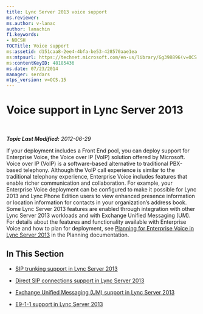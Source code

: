 ```yaml
---
title: Lync Server 2013 voice support
ms.reviewer: 
ms.author: v-lanac
author: lanachin
f1.keywords:
- NOCSH
TOCTitle: Voice support
ms:assetid: d151caa8-2ee4-4bfa-be53-428570aae1ea
ms:mtpsurl: https://technet.microsoft.com/en-us/library/Gg398896(v=OCS.15)
ms:contentKeyID: 48185436
ms.date: 07/23/2014
manager: serdars
mtps_version: v=OCS.15
---
```


<div data-xmlns="http://www.w3.org/1999/xhtml">

<div class="topic" data-xmlns="http://www.w3.org/1999/xhtml" data-msxsl="urn:schemas-microsoft-com:xslt" data-cs="https://msdn.microsoft.com/">

<div data-asp="https://msdn2.microsoft.com/asp">

# Voice support in Lync Server 2013

</div>

<div id="mainSection">

<div id="mainBody">

<span> </span>

_**Topic Last Modified:** 2012-06-29_

If your deployment includes a Front End pool, you can deploy support for Enterprise Voice, the Voice over IP (VoIP) solution offered by Microsoft. Voice over IP (VoIP) is a software-based alternative to traditional PBX-based telephony. Although the VoIP call experience is similar to the traditional telephony experience, Enterprise Voice includes features that enable richer communication and collaboration. For example, your Enterprise Voice deployment can be configured to make it possible for Lync 2013 and Lync Phone Edition users to view enhanced presence information or location information for contacts in your organization’s address book. Some Lync Server 2013 features are enabled through integration with other Lync Server 2013 workloads and with Exchange Unified Messaging (UM). For details about the features and functionality available with Enterprise Voice and how to plan for deployment, see [Planning for Enterprise Voice in Lync Server 2013](lync-server-2013-planning-for-enterprise-voice.md) in the Planning documentation.

<div>

## In This Section

  - [SIP trunking support in Lync Server 2013](lync-server-2013-sip-trunking-support.md)

  - [Direct SIP connections support in Lync Server 2013](lync-server-2013-direct-sip-connections-support.md)

  - [Exchange Unified Messaging (UM) support in Lync Server 2013](lync-server-2013-exchange-unified-messaging-um-support.md)

  - [E9-1-1 support in Lync Server 2013](lync-server-2013-e9-1-1-support.md)

</div>

</div>

<span> </span>

</div>

</div>

</div>

